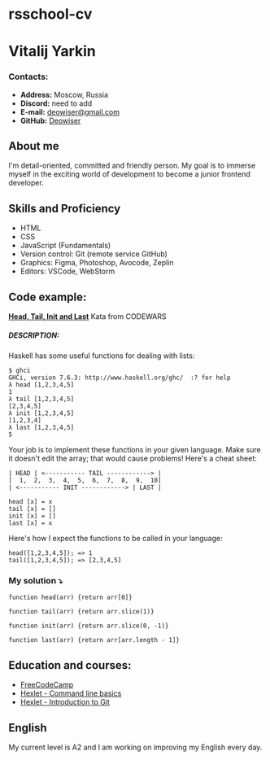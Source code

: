 # rsschool-cv
# Vitalij Yarkin
### Contacts:
* __Address:__ Moscow, Russia
* __Discord:__ need to add
* __E-mail:__ deowiser@gmail.com
* __GitHub:__ [Deowiser](https://github.com/Deowiser/)
## About me
I'm detail-oriented, committed and friendly person. My goal is to immerse myself in the exciting world of development to become a junior frontend developer.
## Skills and Proficiency
* HTML
* CSS
* JavaScript (Fundamentals)
* Version control: Git (remote service GitHub)
* Graphics: Figma, Photoshop, Avocode, Zeplin
* Editors: VSCode, WebStorm
## Code example:
[__Head, Tail, Init and Last__](https://www.codewars.com/kata/54592a5052756d5c5d0009c3) Kata from CODEWARS
##### DESCRIPTION:
Haskell has some useful functions for dealing with lists:
```
$ ghci
GHCi, version 7.6.3: http://www.haskell.org/ghc/  :? for help
λ head [1,2,3,4,5]
1
λ tail [1,2,3,4,5]
[2,3,4,5]
λ init [1,2,3,4,5]
[1,2,3,4]
λ last [1,2,3,4,5]
5
```
Your job is to implement these functions in your given language. Make sure it doesn't edit the array; that would cause problems! Here's a cheat sheet:
```
| HEAD | <----------- TAIL ------------> |
[  1,  2,  3,  4,  5,  6,  7,  8,  9,  10]
| <----------- INIT ------------> | LAST |

head [x] = x
tail [x] = []
init [x] = []
last [x] = x
```
Here's how I expect the functions to be called in your language:
```
head([1,2,3,4,5]); => 1
tail([1,2,3,4,5]); => [2,3,4,5]
```
### My solution ⤵️
```
function head(arr) {return arr[0]}

function tail(arr) {return arr.slice(1)}

function init(arr) {return arr.slice(0, -1)}

function last(arr) {return arr[arr.length - 1]}
```
## Education and courses:
* [FreeCodeCamp](https://www.freecodecamp.org)
* [Hexlet - Command line basics](https://ru.hexlet.io/courses/cli-basics)
* [Hexlet - Introduction to Git](https://ru.hexlet.io/courses/intro_to_git)
## English
My current level is A2 and I am working on improving my English every day.
